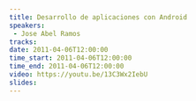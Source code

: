```yaml
---
title: Desarrollo de aplicaciones con Android
speakers:
 - Jose Abel Ramos
tracks:
date: 2011-04-06T12:00:00
time_start: 2011-04-06T12:00:00
time_end: 2011-04-06T12:00:00
video: https://youtu.be/13C3Wx2IebU
slides:
---
```


